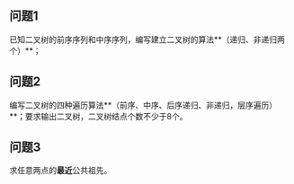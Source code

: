 问题1
-
已知二叉树的前序序列和中序序列，编写建立二叉树的算法**（递归、非递归两个）**；

问题2
-
编写二叉树的四种遍历算法**（前序、中序、后序递归、非递归，层序遍历）**；要求输出二叉树，二叉树结点个数不少于8个。

问题3
-
求任意两点的**最近**公共祖先。

			
			
			
			

